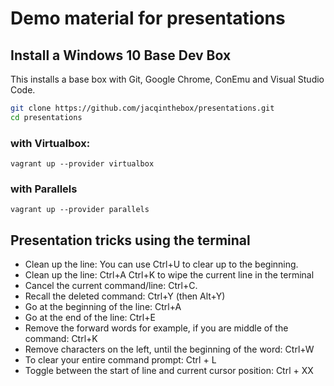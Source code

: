 # Demo material for presentations

## Install a Windows 10 Base Dev Box
This installs a base box with Git, Google Chrome, ConEmu and Visual Studio Code.

```bash
git clone https://github.com/jacqinthebox/presentations.git
cd presentations
```
### with Virtualbox:
```
vagrant up --provider virtualbox 
```
### with Parallels
```
vagrant up --provider parallels
```


## Presentation tricks using the terminal
* Clean up the line: You can use Ctrl+U to clear up to the beginning.
* Clean up the line: Ctrl+A Ctrl+K to wipe the current line in the terminal
* Cancel the current command/line: Ctrl+C.
* Recall the deleted command: Ctrl+Y (then Alt+Y)
* Go at the beginning of the line: Ctrl+A
* Go at the end of the line: Ctrl+E
* Remove the forward words for example, if you are middle of the command: Ctrl+K
* Remove characters on the left, until the beginning of the word: Ctrl+W
* To clear your entire command prompt: Ctrl + L
* Toggle between the start of line and current cursor position: Ctrl + XX
